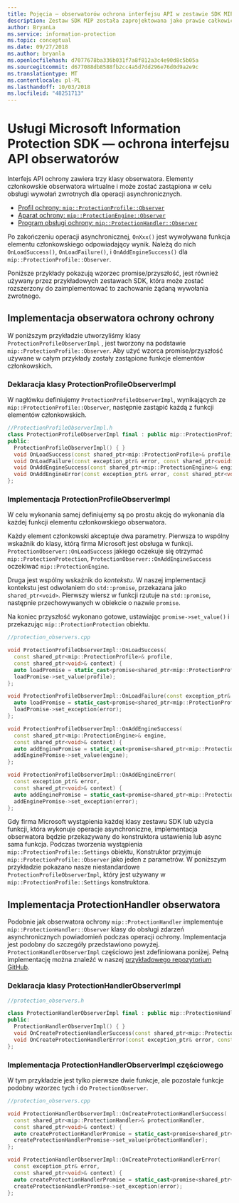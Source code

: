 ```yaml
---
title: Pojęcia — obserwatorów ochrona interfejsu API w zestawie SDK MIP.
description: Zestaw SDK MIP została zaprojektowana jako prawie całkowicie asynchronicznego. Ten artykuł pomoże zrozumieć, jak zaimplementować i umożliwiający asynchronicity obserwatorów interfejsie API ochrony.
author: BryanLa
ms.service: information-protection
ms.topic: conceptual
ms.date: 09/27/2018
ms.author: bryanla
ms.openlocfilehash: d7077678ba336b031f7a8f812a3c4e90d8c5b05a
ms.sourcegitcommit: d677088db8588fb2cc4a5d7dd296e76d0d9a2e9c
ms.translationtype: MT
ms.contentlocale: pl-PL
ms.lasthandoff: 10/03/2018
ms.locfileid: "48251713"
---
```

# <a name="microsoft-information-protection-sdk---protection-api-observers"></a>Usługi Microsoft Information Protection SDK — ochrona interfejsu API obserwatorów

Interfejs API ochrony zawiera trzy klasy obserwatora. Elementy członkowskie obserwatora wirtualne i może zostać zastąpiona w celu obsługi wywołań zwrotnych dla operacji asynchronicznych.

- [Profil ochrony: `mip::ProtectionProfile::Observer`](reference/class_mip_ProtectionProfile_observer.md)
- [Aparat ochrony: `mip::ProtectionEngine::Observer`](reference/class_mip_ProtectionEngine_observer.md)
- [Program obsługi ochrony: `mip::ProtectionHandler::Observer`](reference/class_mip_Protectionhandler_observer.md)

Po zakończeniu operacji asynchronicznej, `OnXxx()` jest wywoływana funkcja elementu członkowskiego odpowiadający wynik. Należą do nich `OnLoadSuccess()`, `OnLoadFailure()`, i `OnAddEngineSuccess()` dla `mip::ProtectionProfile::Observer`.

Poniższe przykłady pokazują wzorzec promise/przyszłość, jest również używany przez przykładowych zestawach SDK, która może zostać rozszerzony do zaimplementować to zachowanie żądaną wywołania zwrotnego. 

## <a name="protection-protection-observer-implementation"></a>Implementacja obserwatora ochrony ochrony

W poniższym przykładzie utworzyliśmy klasy `ProtectionProfileObserverImpl` , jest tworzony na podstawie `mip::ProtectionProfile::Observer`. Aby użyć wzorca promise/przyszłość używane w całym przykłady zostały zastąpione funkcje elementów członkowskich.

### <a name="protectionprofileobserverimpl-class-declaration"></a>Deklaracja klasy ProtectionProfileObserverImpl

W nagłówku definiujemy `ProtectionProfileObserverImpl`, wynikających ze `mip::ProtectionProfile::Observer`, następnie zastąpić każdą z funkcji elementów członkowskich.

```cpp
//ProtectionProfileObserverImpl.h
class ProtectionProfileObserverImpl final : public mip::ProtectionProfile::Observer {
public:
  ProtectionProfileObserverImpl() { }
  void OnLoadSuccess(const shared_ptr<mip::ProtectionProfile>& profile, const shared_ptr<void>& context) override;
  void OnLoadFailure(const exception_ptr& error, const shared_ptr<void>& context) override;
  void OnAddEngineSuccess(const shared_ptr<mip::ProtectionEngine>& engine, const shared_ptr<void>& context) override;
  void OnAddEngineError(const exception_ptr& error, const shared_ptr<void>& context) override;
};
```

### <a name="protectionprofileobserverimpl-implementation"></a>Implementacja ProtectionProfileObserverImpl

W celu wykonania samej definiujemy są po prostu akcję do wykonania dla każdej funkcji elementu członkowskiego obserwatora.

Każdy element członkowski akceptuje dwa parametry. Pierwsza to wspólny wskaźnik do klasy, którą firma Microsoft jest obsługa w funkcji. `ProtectionObserver::OnLoadSuccess` jakiego oczekuje się otrzymać `mip::ProtectionProtection`, `ProtectionObserver::OnAddEngineSuccess` oczekiwać `mip::ProtectionEngine`.

Druga jest wspólny wskaźnik do *kontekstu*. W naszej implementacji kontekstu jest odwołaniem do `std::promise`, przekazana jako `shared_ptr<void>`. Pierwszy wiersz w funkcji rzutuje na `std::promise`, następnie przechowywanych w obiekcie o nazwie `promise`.

Na koniec przyszłość wykonano gotowe, ustawiając `promise->set_value()` i przekazując `mip::ProtectionProtection` obiektu.

```cpp
//protection_observers.cpp

void ProtectionProfileObserverImpl::OnLoadSuccess(
  const shared_ptr<mip::ProtectionProfile>& profile,
  const shared_ptr<void>& context) {
  auto loadPromise = static_cast<promise<shared_ptr<mip::ProtectionProfile>>*>(context.get());
  loadPromise->set_value(profile);
};

void ProtectionProfileObserverImpl::OnLoadFailure(const exception_ptr& error, const shared_ptr<void>& context) {
  auto loadPromise = static_cast<promise<shared_ptr<mip::ProtectionProfile>>*>(context.get());
  loadPromise->set_exception(error);
};

void ProtectionProfileObserverImpl::OnAddEngineSuccess(
  const shared_ptr<mip::ProtectionEngine>& engine,
  const shared_ptr<void>& context) {
  auto addEnginePromise = static_cast<promise<shared_ptr<mip::ProtectionEngine>>*>(context.get());
  addEnginePromise->set_value(engine);
};

void ProtectionProfileObserverImpl::OnAddEngineError(
  const exception_ptr& error,
  const shared_ptr<void>& context) {
  auto addEnginePromise = static_cast<promise<shared_ptr<mip::ProtectionEngine>>*>(context.get());
  addEnginePromise->set_exception(error);
};
```

Gdy firma Microsoft wystąpienia każdej klasy zestawu SDK lub użycia funkcji, która wykonuje operacje asynchroniczne, implementacja obserwatora będzie przekazywany do konstruktora ustawienia lub async sama funkcja. Podczas tworzenia wystąpienia `mip::ProtectionProfile::Settings` obiektu, Konstruktor przyjmuje `mip::ProtectionProfile::Observer` jako jeden z parametrów. W poniższym przykładzie pokazano nasze niestandardowe `ProtectionProfileObserverImpl`, który jest używany w `mip::ProtectionProfile::Settings` konstruktora.

## <a name="protectionhandler-observer-implementation"></a>Implementacja ProtectionHandler obserwatora

Podobnie jak obserwatora ochrony `mip::ProtectionHandler` implementuje `mip::ProtectionHandler::Observer` klasy do obsługi zdarzeń asynchronicznych powiadomień podczas operacji ochrony. Implementacja jest podobny do szczegóły przedstawiono powyżej. `ProtectionHandlerObserverImpl` częściowo jest zdefiniowana poniżej. Pełną implementację można znaleźć w naszej [przykładowego repozytorium GitHub](https://azure.microsoft.com/resources/samples/?sort=0&term=mip+sdk).

### <a name="protectionhandlerobserverimpl-class-declaration"></a>Deklaracja klasy ProtectionHandlerObserverImpl

```cpp
//protection_observers.h

class ProtectionHandlerObserverImpl final : public mip::ProtectionHandler::Observer {
public:
  ProtectionHandlerObserverImpl() { }
  void OnCreateProtectionHandlerSuccess(const shared_ptr<mip::ProtectionHandler>& protectionHandler, const shared_ptr<void>& context) override;
  void OnCreateProtectionHandlerError(const exception_ptr& error, const shared_ptr<void>& context) override;
};
```

### <a name="protectionhandlerobserverimpl-partial-implementation"></a>Implementacja ProtectionHandlerObserverImpl częściowego

W tym przykładzie jest tylko pierwsze dwie funkcje, ale pozostałe funkcje podobny wzorzec tych i do `ProtectionObserver`.

```cpp
//protection_observers.cpp

void ProtectionHandlerObserverImpl::OnCreateProtectionHandlerSuccess(
  const shared_ptr<mip::ProtectionHandler>& protectionHandler,
  const shared_ptr<void>& context) {
  auto createProtectionHandlerPromise = static_cast<promise<shared_ptr<mip::ProtectionHandler>>*>(context.get());
  createProtectionHandlerPromise->set_value(protectionHandler);
};

void ProtectionHandlerObserverImpl::OnCreateProtectionHandlerError(
  const exception_ptr& error,
  const shared_ptr<void>& context) {
  auto createProtectionHandlerPromise = static_cast<promise<shared_ptr<mip::ProtectionHandler>>*>(context.get());
  createProtectionHandlerPromise->set_exception(error);
};
```

